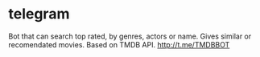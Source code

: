 # telegram
Bot that can search top rated, by genres, actors or name. Gives similar or recomendated movies. Based on TMDB API. 
http://t.me/TMDBBOT
